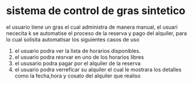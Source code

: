 # sistema de control de gras sintetico
el usuario tiene un gras el cual administra de manera manual, el usuari nececita k se 
automatise el proceso de la reserva y pago del alquiler, para 
lo cual solisita automatisar los siguientes casos de uso 

1. el usuario podra ver la lista de horarios disponibles.
2. el usuario podra resrvar en uno de los horarios libres
3. el ususario podra pagar por el alquiler de la reserva
4. el usuario podra verreficar  su alquiler el cual le mostrara los detalles como la fecha,hora y cosato del alquiler que realiso   

